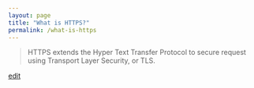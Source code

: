 ```yaml
---
layout: page
title: "What is HTTPS?"
permalink: /what-is-https
---
```


> HTTPS extends the Hyper Text Transfer Protocol to secure request using Transport Layer Security, or TLS.

<p class="edit-term"><a href="https://github.com/and-digital/tech-definitions/blog/master/definitions/security/https.md">edit</a></p>
